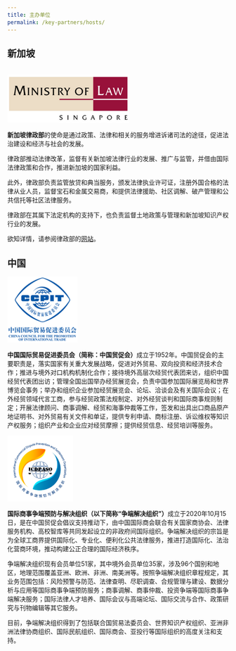 ```yaml
---
title: 主办单位
permalink: /key-partners/hosts/
---
```

<style>
   
  .img-logo img {
    height: 110px;
    width: auto; 
    margin-left: 0;
    }

  .mlaw-logo img {

  }

  .ccpit-logo img {
    height: 150px;
  }

  .icdpaso-logo img {
    height: 150px;
  }

</style>

## 新加坡

<br>
<div class="img-logo mlaw-logo">
  <img src="/images/mlaw-logo.png" title="MinLaw SG" alt="MinLaw SG">
</div>

<b>新加坡律政部</b>的使命是通过政策、法律和相关的服务增进诉诸司法的途径，促进法治建设和经济与社会的发展。

律政部推动法律改革，监督有关新加坡法律行业的发展、推广与监管，并借由国际法律政策和合作，推进新加坡的国家利益。

此外，律政部负责监管放贷和典当服务，颁发法律执业许可证，注册外国合格的法律从业人员，监督宝石和金属交易商，和提供法律援助、社区调解、破产管理和公共信托等社区法律服务。

律政部在其属下法定机构的支持下，也负责监督土地政策与管理和新加坡知识产权行业的发展。

欲知详情，请参阅律政部的[网站](https://www.mlaw.gov.sg/)。

## 中国


<div class="img-logo ccpit-logo">
  <img src="/images/ccpit-logo.png" title="CCPIT" alt="CCPIT">
</div>

<b>中国国际贸易促进委员会（简称：中国贸促会）</b>成立于1952年。中国贸促会的主要职责是，落实国家有关重大发展战略，促进对外贸易、双向投资和经济技术合作；推进与境外对口机构机制化合作；接待境外高层次经贸代表团来访，组织中国经贸代表团出访；管理全国出国举办经贸展览会，负责中国参加国际展览局和世界博览会事务；举办和组织企业参加经贸展览会、论坛、洽谈会及有关国际会议；在外经贸领域代言工商，参与经贸政策法规制定、对外经贸谈判和国际商事规则制定；开展法律顾问、商事调解、经贸和海事仲裁等工作，签发和出具出口商品原产地证明书、对外贸易有关文件和单证，提供专利申请、商标注册、诉讼维权等知识产权服务；组织产业和企业应对经贸摩擦；提供经贸信息、经贸培训等服务。

<div class="img-logo icdpaso-logo">
  <img src="/images/icdpaso1.png" title="ICDPASO" alt="ICDPASO">
</div>

<b>国际商事争端预防与解决组织（以下简称“争端解决组织”）</b>成立于2020年10月15日，是在中国贸促会倡议支持推动下，由中国国际商会联合有关国家商协会、法律服务机构、高校智库等共同发起设立的非政府间国际组织。争端解决组织的宗旨是为全球工商界提供国际化、专业化、便利化公共法律服务，推进打造国际化、法治化营商环境，推动构建公正合理的国际经济秩序。

争端解决组织现有会员单位51家，其中境外会员单位35家，涉及96个国别和地区，地理范围覆盖亚洲、欧洲、非洲、南美洲等。按照争端解决组织章程规定，其业务范围包括：风险预警与防范、法律查明、尽职调查、合规管理与建设、数据分析与应用等国际商事争端预防服务；商事调解、商事仲裁、投资争端等国际商事争端解决服务；国际法律人才培养、国际会议与高端论坛、国际交流与合作、政策研究与刊物编辑等其它服务。

目前，争端解决组织得到了包括联合国贸易法委员会、世界知识产权组织、亚洲非洲法律协商组织、国际民航组织、国际商会、亚投行等国际组织的高度关注和支持。

